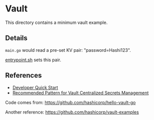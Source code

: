 # Vault

This directory contains a minimum vault example.

## Details

`main.go` would read a pre-set KV pair: "password=Hashi123".

[entrypoint.sh](vault-server/entrypoint.sh) sets this pair.

## References

- [Developer Quick Start](https://developer.hashicorp.com/vault/docs/get-started/developer-qs) 
- [Recommended Pattern for Vault Centralized Secrets Management](https://developer.hashicorp.com/vault/tutorials/recommended-patterns/pattern-centralized-secrets)

Code comes from: https://github.com/hashicorp/hello-vault-go

Another reference: https://github.com/hashicorp/vault-examples
